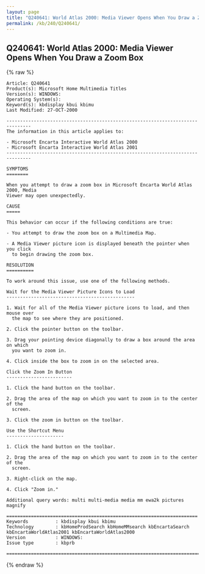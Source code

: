 ```yaml
---
layout: page
title: "Q240641: World Atlas 2000: Media Viewer Opens When You Draw a Zoom Box"
permalink: /kb/240/Q240641/
---
```


## Q240641: World Atlas 2000: Media Viewer Opens When You Draw a Zoom Box

{% raw %}

	Article: Q240641
	Product(s): Microsoft Home Multimedia Titles
	Version(s): WINDOWS:
	Operating System(s): 
	Keyword(s): kbdisplay kbui kbimu
	Last Modified: 27-OCT-2000
	
	-------------------------------------------------------------------------------
	The information in this article applies to:
	
	- Microsoft Encarta Interactive World Atlas 2000 
	- Microsoft Encarta Interactive World Atlas 2001 
	-------------------------------------------------------------------------------
	
	SYMPTOMS
	========
	
	When you attempt to draw a zoom box in Microsoft Encarta World Atlas 2000, Media
	Viewer may open unexpectedly.
	
	CAUSE
	=====
	
	This behavior can occur if the following conditions are true:
	
	- You attempt to draw the zoom box on a Multimedia Map.
	
	- A Media Viewer picture icon is displayed beneath the pointer when you click
	  to begin drawing the zoom box.
	
	RESOLUTION
	==========
	
	To work around this issue, use one of the following methods.
	
	Wait for the Media Viewer Picture Icons to Load
	-----------------------------------------------
	
	1. Wait for all of the Media Viewer picture icons to load, and then mouse over
	  the map to see where they are positioned.
	
	2. Click the pointer button on the toolbar.
	
	3. Drag your pointing device diagonally to draw a box around the area on which
	  you want to zoom in.
	
	4. Click inside the box to zoom in on the selected area.
	
	Click the Zoom In Button
	------------------------
	
	1. Click the hand button on the toolbar.
	
	2. Drag the area of the map on which you want to zoom in to the center of the
	  screen.
	
	3. Click the zoom in button on the toolbar.
	
	Use the Shortcut Menu
	---------------------
	
	1. Click the hand button on the toolbar.
	
	2. Drag the area of the map on which you want to zoom in to the center of the
	  screen.
	
	3. Right-click on the map.
	
	4. Click "Zoom in."
	
	Additional query words: multi multi-media media mm ewa2k pictures magnify
	
	======================================================================
	Keywords          : kbdisplay kbui kbimu 
	Technology        : kbHomeProdSearch kbHomeMMsearch kbEncartaSearch kbEncartaWorldAtlas2001 kbEncartaWorldAtlas2000
	Version           : WINDOWS:
	Issue type        : kbprb
	
	=============================================================================
	

{% endraw %}
